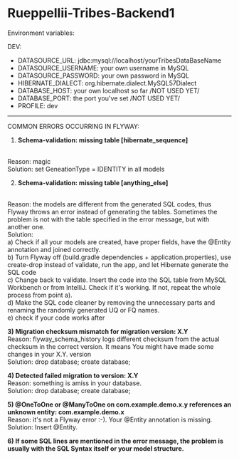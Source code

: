 # Rueppellii-Tribes-Backend1

Environment variables:

DEV:

- DATASOURCE_URL: jdbc:mysql://localhost/yourTribesDataBaseName
- DATASOURCE_USERNAME: your own username in MySQL
- DATASOURCE_PASSWORD: your own password in MySQL
- HIBERNATE_DIALECT: org.hibernate.dialect.MySQL57Dialect
- DATABASE_HOST: your own localhost so far /NOT USED YET/
- DATABASE_PORT: the port you've set /NOT USED YET/
- PROFILE: dev
 _________________________________________________________________

COMMON ERRORS OCCURRING IN FLYWAY:

1)	<strong>Schema-validation: missing table [hibernate_sequence]</strong>
<br>
Reason: magic
<br>
Solution: set GeneationType = IDENTITY in all models

2)	<strong>Schema-validation: missing table [anything_else] </strong>
<br>
Reason: the models are different from the generated SQL codes,
thus Flyway throws an error instead of generating the tables.
Sometimes the problem is not with the table specified in the
error message, but with another one.
<br>
Solution:
<br>
a) Check if all your models are created, have proper fields, 
have the @Entity annotation and joined correctly.
<br>
b) Turn Flyway off (build.gradle dependencies + application.properties), use create-drop 
instead of validate, run the app, and let Hibernate generate the SQL code
<br>
c) Change back to validate. Insert the code into the SQL table 
from MySQL Workbench or from IntelliJ. Check if it's working. 
If not, repeat the whole process from point a).
<br>
d) Make the SQL code cleaner by removing the unnecessary parts and renaming the
randomly generated UQ or FQ names.
<br>
e) check if your code works after 

<strong>3)	Migration checksum mismatch for migration version: X.Y</strong>
<br>
Reason: flyway_schema_history logs different checksum 
from the actual checksum in the correct version.
It means You might have made some changes in your X.Y. version
<br>
Solution: drop database; create database;

<strong>4)	Detected failed migration to version: X.Y</strong>
<br>
Reason: something is amiss in your database.
<br>
Solution: drop database; create database;

<strong>5)	@OneToOne or @ManyToOne on com.example.demo.x.y 
references an unknown entity: com.example.demo.x </strong>
<br>
Reason: it's not a Flyway error :-). Your @Entity annotation is missing.
<br>
Solution: Insert @Entity.

<strong>6) If some SQL lines are mentioned in the error message, 
the problem is usually with the SQL Syntax itself or your model structure.</strong>